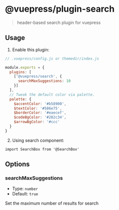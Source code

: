 # @vuepress/plugin-search

> header-based search plugin for vuepress

## Usage

1. Enable this plugin:

```js
// .vuepress/config.js or themedir/index.js

module.exports = {
  plugins: [
    ['@vuepress/search', {
      searchMaxSuggestions: 10
    }]
  ],
  // Tweak the default color via palette.
  palette: {
    $accentColor: '#b58900',
    $textColor: '#586e75',
    $borderColor: '#eaecef',
    $codeBgColor: '#282c34',
    $arrowBgColor: '#ccc'
  }
}
```

2. Using search component:

```vue
import SearchBox from '@SearchBox'
```

## Options

### searchMaxSuggestions

- Type: `number`
- Default: `true`

Set the maximum number of results for search
